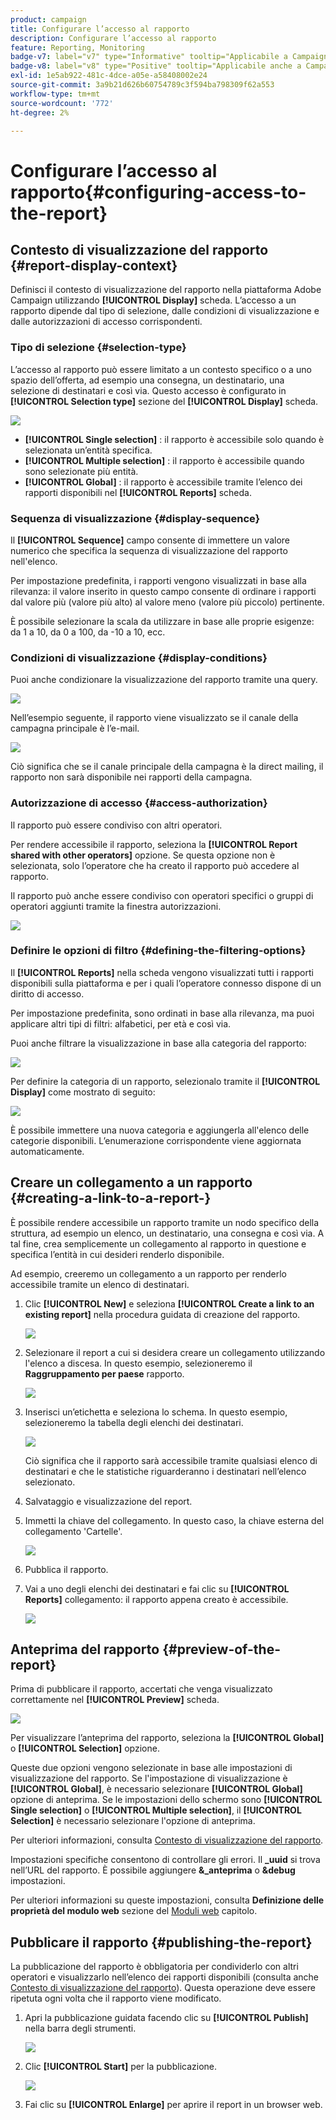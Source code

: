 ```yaml
---
product: campaign
title: Configurare l’accesso al rapporto
description: Configurare l’accesso al rapporto
feature: Reporting, Monitoring
badge-v7: label="v7" type="Informative" tooltip="Applicabile a Campaign Classic v7"
badge-v8: label="v8" type="Positive" tooltip="Applicabile anche a Campaign v8"
exl-id: 1e5ab922-481c-4dce-a05e-a58408002e24
source-git-commit: 3a9b21d626b60754789c3f594ba798309f62a553
workflow-type: tm+mt
source-wordcount: '772'
ht-degree: 2%

---
```


# Configurare l’accesso al rapporto{#configuring-access-to-the-report}



## Contesto di visualizzazione del rapporto {#report-display-context}

Definisci il contesto di visualizzazione del rapporto nella piattaforma Adobe Campaign utilizzando **[!UICONTROL Display]** scheda. L’accesso a un rapporto dipende dal tipo di selezione, dalle condizioni di visualizzazione e dalle autorizzazioni di accesso corrispondenti.

### Tipo di selezione {#selection-type}

L’accesso al rapporto può essere limitato a un contesto specifico o a uno spazio dell’offerta, ad esempio una consegna, un destinatario, una selezione di destinatari e così via. Questo accesso è configurato in **[!UICONTROL Selection type]** sezione del **[!UICONTROL Display]** scheda.

![](assets/s_ncs_advuser_report_visibility_4.png)

* **[!UICONTROL Single selection]** : il rapporto è accessibile solo quando è selezionata un’entità specifica.
* **[!UICONTROL Multiple selection]** : il rapporto è accessibile quando sono selezionate più entità.
* **[!UICONTROL Global]** : il rapporto è accessibile tramite l’elenco dei rapporti disponibili nel **[!UICONTROL Reports]** scheda.

### Sequenza di visualizzazione {#display-sequence}

Il **[!UICONTROL Sequence]** campo consente di immettere un valore numerico che specifica la sequenza di visualizzazione del rapporto nell&#39;elenco.

Per impostazione predefinita, i rapporti vengono visualizzati in base alla rilevanza: il valore inserito in questo campo consente di ordinare i rapporti dal valore più (valore più alto) al valore meno (valore più piccolo) pertinente.

È possibile selezionare la scala da utilizzare in base alle proprie esigenze: da 1 a 10, da 0 a 100, da -10 a 10, ecc.

### Condizioni di visualizzazione {#display-conditions}

Puoi anche condizionare la visualizzazione del rapporto tramite una query.

![](assets/s_ncs_advuser_report_visibility_5.png)

Nell’esempio seguente, il rapporto viene visualizzato se il canale della campagna principale è l’e-mail.

![](assets/s_ncs_advuser_report_visibility_6.png)

Ciò significa che se il canale principale della campagna è la direct mailing, il rapporto non sarà disponibile nei rapporti della campagna.

### Autorizzazione di accesso {#access-authorization}

Il rapporto può essere condiviso con altri operatori.

Per rendere accessibile il rapporto, seleziona la **[!UICONTROL Report shared with other operators]** opzione. Se questa opzione non è selezionata, solo l’operatore che ha creato il rapporto può accedere al rapporto.

Il rapporto può anche essere condiviso con operatori specifici o gruppi di operatori aggiunti tramite la finestra autorizzazioni.

![](assets/s_ncs_advuser_report_visibility_8.png)

### Definire le opzioni di filtro {#defining-the-filtering-options}

Il **[!UICONTROL Reports]** nella scheda vengono visualizzati tutti i rapporti disponibili sulla piattaforma e per i quali l’operatore connesso dispone di un diritto di accesso.

Per impostazione predefinita, sono ordinati in base alla rilevanza, ma puoi applicare altri tipi di filtri: alfabetici, per età e così via.

Puoi anche filtrare la visualizzazione in base alla categoria del rapporto:

![](assets/report_ovv_select_type.png)

Per definire la categoria di un rapporto, selezionalo tramite il **[!UICONTROL Display]** come mostrato di seguito:

![](assets/report_select_category.png)

È possibile immettere una nuova categoria e aggiungerla all&#39;elenco delle categorie disponibili. L’enumerazione corrispondente viene aggiornata automaticamente.

## Creare un collegamento a un rapporto {#creating-a-link-to-a-report-}

È possibile rendere accessibile un rapporto tramite un nodo specifico della struttura, ad esempio un elenco, un destinatario, una consegna e così via. A tal fine, crea semplicemente un collegamento al rapporto in questione e specifica l’entità in cui desideri renderlo disponibile.

Ad esempio, creeremo un collegamento a un rapporto per renderlo accessibile tramite un elenco di destinatari.

1. Clic **[!UICONTROL New]** e seleziona **[!UICONTROL Create a link to an existing report]** nella procedura guidata di creazione del rapporto.

   ![](assets/s_ncs_advuser_report_wizard_link_01.png)

1. Selezionare il report a cui si desidera creare un collegamento utilizzando l&#39;elenco a discesa. In questo esempio, selezioneremo il **Raggruppamento per paese** rapporto.

   ![](assets/s_ncs_advuser_report_wizard_link_02.png)

1. Inserisci un’etichetta e seleziona lo schema. In questo esempio, selezioneremo la tabella degli elenchi dei destinatari.

   ![](assets/s_ncs_advuser_report_wizard_link_03.png)

   Ciò significa che il rapporto sarà accessibile tramite qualsiasi elenco di destinatari e che le statistiche riguarderanno i destinatari nell’elenco selezionato.

1. Salvataggio e visualizzazione del report.
1. Immetti la chiave del collegamento. In questo caso, la chiave esterna del collegamento &#39;Cartelle&#39;.

   ![](assets/s_ncs_advuser_report_wizard_link_04.png)

1. Pubblica il rapporto.
1. Vai a uno degli elenchi dei destinatari e fai clic su **[!UICONTROL Reports]** collegamento: il rapporto appena creato è accessibile.

   ![](assets/s_ncs_advuser_report_wizard_link_05.png)

## Anteprima del rapporto {#preview-of-the-report}

Prima di pubblicare il rapporto, accertati che venga visualizzato correttamente nel **[!UICONTROL Preview]** scheda.

![](assets/s_ncs_advuser_report_preview_01.png)

Per visualizzare l’anteprima del rapporto, seleziona la **[!UICONTROL Global]** o **[!UICONTROL Selection]** opzione.

Queste due opzioni vengono selezionate in base alle impostazioni di visualizzazione del rapporto. Se l&#39;impostazione di visualizzazione è **[!UICONTROL Global]**, è necessario selezionare **[!UICONTROL Global]** opzione di anteprima. Se le impostazioni dello schermo sono **[!UICONTROL Single selection]** o **[!UICONTROL Multiple selection]**, il **[!UICONTROL Selection]** è necessario selezionare l&#39;opzione di anteprima.

Per ulteriori informazioni, consulta [Contesto di visualizzazione del rapporto](#report-display-context).

Impostazioni specifiche consentono di controllare gli errori. Il **_uuid** si trova nell’URL del rapporto. È possibile aggiungere **&amp;_anteprima** o **&amp;debug** impostazioni.

Per ulteriori informazioni su queste impostazioni, consulta **Definizione delle proprietà del modulo web** sezione del [Moduli web](../../web/using/about-web-forms.md) capitolo.

## Pubblicare il rapporto {#publishing-the-report}

La pubblicazione del rapporto è obbligatoria per condividerlo con altri operatori e visualizzarlo nell’elenco dei rapporti disponibili (consulta anche [Contesto di visualizzazione del rapporto](#report-display-context)). Questa operazione deve essere ripetuta ogni volta che il rapporto viene modificato.

1. Apri la pubblicazione guidata facendo clic su **[!UICONTROL Publish]** nella barra degli strumenti.

   ![](assets/s_ncs_advuser_report_publish_01.png)

1. Clic **[!UICONTROL Start]** per la pubblicazione.

   ![](assets/s_ncs_advuser_report_publish_02.png)

1. Fai clic su **[!UICONTROL Enlarge]** per aprire il report in un browser web.

